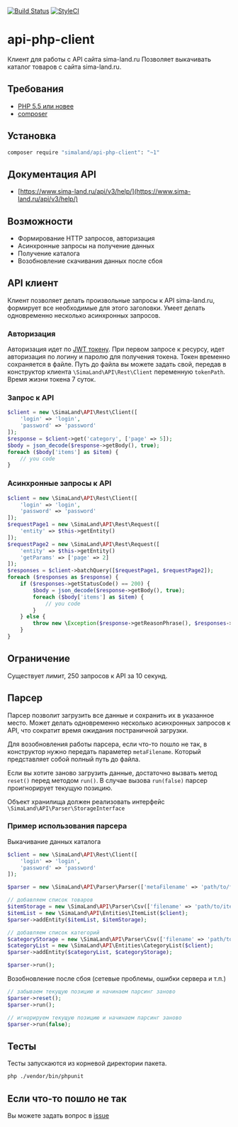 [![Build Status](https://travis-ci.org/sima-land/api-php-client.svg?branch=master)](https://travis-ci.org/sima-land/api-php-client)
[![StyleCI](https://styleci.io/repos/65816741/shield)](https://styleci.io/repos/65816741)

# api-php-client

Клиент для работы с API сайта sima-land.ru Позволяет выкачивать каталог товаров с сайта sima-land.ru.

## Требования ##

* [PHP 5.5 или новее](http://www.php.net/)
* [composer](https://getcomposer.org/download/)

## Установка ##

```sh
composer require "simaland/api-php-client": "~1"
```

## Документация API ##

* [https://www.sima-land.ru/api/v3/help/](https://www.sima-land.ru/api/v3/help/)

## Возможности ##
* Формирование HTTP запросов, авторизация
* Асинхронные запросы на получение данных
* Получение каталога
* Возобновление скачивания данных после сбоя

## API клиент ##

Клиент позволяет делать произвольные запросы к API sima-land.ru, формирует все необходимые для этого заголовки.
Умеет делать одновременно несколько асинхронных запросов.

### Авторизация ###

Авторизация идет по [JWT токену](https://tools.ietf.org/html/rfc7519).
При первом запросе к ресурсу, идет авторизация по логину и паролю для получения токена.
Токен временно сохраняется  в файле. Путь до файла вы можете задать свой, передав в конструктор клиента `\SimaLand\API\Rest\Client` переменную `tokenPath`.
Время жизни токена 7 суток.

### Запрос к API ###

```php
$client = new \SimaLand\API\Rest\Client([
    'login' => 'login',
    'password' => 'password'
]);
$response = $client->get('category', ['page' => 5]);
$body = json_decode($response->getBody(), true);
foreach ($body['items'] as $item) {
    // you code
}
```

### Асинхронные запросы к API ###

```php
$client = new \SimaLand\API\Rest\Client([
    'login' => 'login',
    'password' => 'password'
]);
$requestPage1 = new \SimaLand\API\Rest\Request([
    'entity' => $this->getEntity()
]);
$requestPage2 = new \SimaLand\API\Rest\Request([
    'entity' => $this->getEntity()
    'getParams' => ['page' => 2]
]);
$responses = $client->batchQuery([$requestPage1, $requestPage2]);
foreach ($responses as $response) {
    if ($responses->getStatusCode() == 200) {
        $body = json_decode($response->getBody(), true);
        foreach ($body['items'] as $item) {
            // you code
        }
    } else {
        throw new \Exception($response->getReasonPhrase(), $responses->getStatusCode());
    }
}
```

## Ограничение ##

Существует лимит, 250 запросов к API за 10 секунд.

## Парсер ##

Парсер позволит загрузить все данные и сохранить их в указанное место.
Может делать одновременно несколько асинхронных запросов к API, что сократит время ожидания постраничной загрузки.

Для возобновления работы парсера, если что-то пошло не так, в конструктор нужно передать параметер `metaFilename`. Который
представляет собой полный путь до файла.

Если вы хотите заново загрузить данные, достаточно вызвать метод `reset()` перед методом `run()`.
В случае вызова `run(false)` парсер проигнорирует текущую позицию.

Объект хранилища должен реализовать интерфейс `\SimaLand\API\Parser\StorageInterface`

### Пример использования парсера ###

Выкачивание данных каталога
```php
$client = new \SimaLand\API\Rest\Client([
    'login' => 'login',
    'password' => 'password'
]);

$parser = new \SimaLand\API\Parser\Parser(['metaFilename' => 'path/to/file']);

// добавляем список товаров
$itemStorage = new \SimaLand\API\Parser\Csv(['filename' => 'path/to/item.csv']);
$itemList = new \SimaLand\API\Entities\ItemList($client);
$parser->addEntity($itemList, $itemStorage);

// добавляем список категорий
$categoryStorage = new \SimaLand\API\Parser\Csv(['filename' => 'path/to/category.csv']);
$categoryList = new \SimaLand\API\Entities\CategoryList($client);
$parser->addEntity($categoryList, $categoryStorage);

$parser->run();
```

Возобновление после сбоя (сетевые проблемы, ошибки сервера и т.п.)
```php
// забываем текущую позицию и начинаем парсинг заново
$parser->reset();
$parser->run();

// игнорируем текущую позицию и начинаем парсинг заново
$parser->run(false);
```

## Тесты ##

Тесты запускаются из корневой директории пакета.

```sh
php ./vendor/bin/phpunit
```

## Если что-то пошло не так ##
Вы можете задать вопрос в [issue](https://github.com/sima-land/api-php-client/issues)

